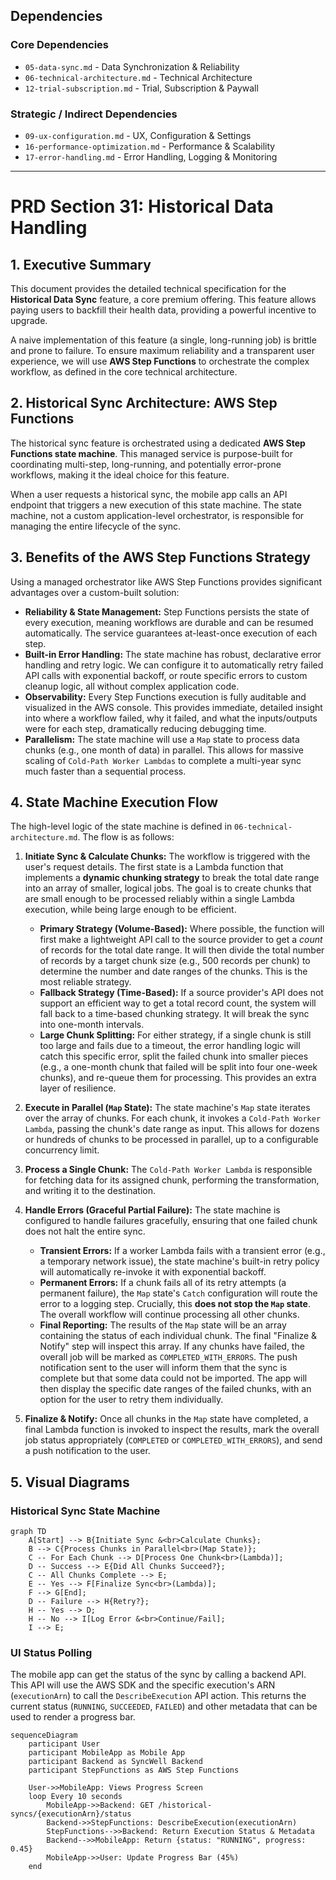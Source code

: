 ## Dependencies

### Core Dependencies
- `05-data-sync.md` - Data Synchronization & Reliability
- `06-technical-architecture.md` - Technical Architecture
- `12-trial-subscription.md` - Trial, Subscription & Paywall

### Strategic / Indirect Dependencies
- `09-ux-configuration.md` - UX, Configuration & Settings
- `16-performance-optimization.md` - Performance & Scalability
- `17-error-handling.md` - Error Handling, Logging & Monitoring

---

# PRD Section 31: Historical Data Handling

## 1. Executive Summary

This document provides the detailed technical specification for the **Historical Data Sync** feature, a core premium offering. This feature allows paying users to backfill their health data, providing a powerful incentive to upgrade.

A naive implementation of this feature (a single, long-running job) is brittle and prone to failure. To ensure maximum reliability and a transparent user experience, we will use **AWS Step Functions** to orchestrate the complex workflow, as defined in the core technical architecture.

## 2. Historical Sync Architecture: AWS Step Functions

The historical sync feature is orchestrated using a dedicated **AWS Step Functions state machine**. This managed service is purpose-built for coordinating multi-step, long-running, and potentially error-prone workflows, making it the ideal choice for this feature.

When a user requests a historical sync, the mobile app calls an API endpoint that triggers a new execution of this state machine. The state machine, not a custom application-level orchestrator, is responsible for managing the entire lifecycle of the sync.

## 3. Benefits of the AWS Step Functions Strategy

Using a managed orchestrator like AWS Step Functions provides significant advantages over a custom-built solution:

*   **Reliability & State Management:** Step Functions persists the state of every execution, meaning workflows are durable and can be resumed automatically. The service guarantees at-least-once execution of each step.
*   **Built-in Error Handling:** The state machine has robust, declarative error handling and retry logic. We can configure it to automatically retry failed API calls with exponential backoff, or route specific errors to custom cleanup logic, all without complex application code.
*   **Observability:** Every Step Functions execution is fully auditable and visualized in the AWS console. This provides immediate, detailed insight into where a workflow failed, why it failed, and what the inputs/outputs were for each step, dramatically reducing debugging time.
*   **Parallelism:** The state machine will use a `Map` state to process data chunks (e.g., one month of data) in parallel. This allows for massive scaling of `Cold-Path Worker Lambdas` to complete a multi-year sync much faster than a sequential process.

## 4. State Machine Execution Flow

The high-level logic of the state machine is defined in `06-technical-architecture.md`. The flow is as follows:

1.  **Initiate Sync & Calculate Chunks:** The workflow is triggered with the user's request details. The first state is a Lambda function that implements a **dynamic chunking strategy** to break the total date range into an array of smaller, logical jobs. The goal is to create chunks that are small enough to be processed reliably within a single Lambda execution, while being large enough to be efficient.

    *   **Primary Strategy (Volume-Based):** Where possible, the function will first make a lightweight API call to the source provider to get a *count* of records for the total date range. It will then divide the total number of records by a target chunk size (e.g., 500 records per chunk) to determine the number and date ranges of the chunks. This is the most reliable strategy.
    *   **Fallback Strategy (Time-Based):** If a source provider's API does not support an efficient way to get a total record count, the system will fall back to a time-based chunking strategy. It will break the sync into one-month intervals.
    *   **Large Chunk Splitting:** For either strategy, if a single chunk is still too large and fails due to a timeout, the error handling logic will catch this specific error, split the failed chunk into smaller pieces (e.g., a one-month chunk that failed will be split into four one-week chunks), and re-queue them for processing. This provides an extra layer of resilience.
2.  **Execute in Parallel (`Map` State):** The state machine's `Map` state iterates over the array of chunks. For each chunk, it invokes a `Cold-Path Worker Lambda`, passing the chunk's date range as input. This allows for dozens or hundreds of chunks to be processed in parallel, up to a configurable concurrency limit.
3.  **Process a Single Chunk:** The `Cold-Path Worker Lambda` is responsible for fetching data for its assigned chunk, performing the transformation, and writing it to the destination.
4.  **Handle Errors (Graceful Partial Failure):** The state machine is configured to handle failures gracefully, ensuring that one failed chunk does not halt the entire sync.
    *   **Transient Errors:** If a worker Lambda fails with a transient error (e.g., a temporary network issue), the state machine's built-in retry policy will automatically re-invoke it with exponential backoff.
    *   **Permanent Errors:** If a chunk fails all of its retry attempts (a permanent failure), the `Map` state's `Catch` configuration will route the error to a logging step. Crucially, this **does not stop the `Map` state**. The overall workflow will continue processing all other chunks.
    *   **Final Reporting:** The results of the `Map` state will be an array containing the status of each individual chunk. The final "Finalize & Notify" step will inspect this array. If any chunks have failed, the overall job will be marked as `COMPLETED_WITH_ERRORS`. The push notification sent to the user will inform them that the sync is complete but that some data could not be imported. The app will then display the specific date ranges of the failed chunks, with an option for the user to retry them individually.
5.  **Finalize & Notify:** Once all chunks in the `Map` state have completed, a final Lambda function is invoked to inspect the results, mark the overall job status appropriately (`COMPLETED` or `COMPLETED_WITH_ERRORS`), and send a push notification to the user.

## 5. Visual Diagrams

### Historical Sync State Machine
```mermaid
graph TD
    A[Start] --> B{Initiate Sync &<br>Calculate Chunks};
    B --> C{Process Chunks in Parallel<br>(Map State)};
    C -- For Each Chunk --> D[Process One Chunk<br>(Lambda)];
    D -- Success --> E{Did All Chunks Succeed?};
    C -- All Chunks Complete --> E;
    E -- Yes --> F[Finalize Sync<br>(Lambda)];
    F --> G[End];
    D -- Failure --> H{Retry?};
    H -- Yes --> D;
    H -- No --> I[Log Error &<br>Continue/Fail];
    I --> E;
```

### UI Status Polling
The mobile app can get the status of the sync by calling a backend API. This API will use the AWS SDK and the specific execution's ARN (`executionArn`) to call the `DescribeExecution` API action. This returns the current status (`RUNNING`, `SUCCEEDED`, `FAILED`) and other metadata that can be used to render a progress bar.

```mermaid
sequenceDiagram
    participant User
    participant MobileApp as Mobile App
    participant Backend as SyncWell Backend
    participant StepFunctions as AWS Step Functions

    User->>MobileApp: Views Progress Screen
    loop Every 10 seconds
        MobileApp->>Backend: GET /historical-syncs/{executionArn}/status
        Backend->>StepFunctions: DescribeExecution(executionArn)
        StepFunctions-->>Backend: Return Execution Status & Metadata
        Backend-->>MobileApp: Return {status: "RUNNING", progress: 0.45}
        MobileApp->>User: Update Progress Bar (45%)
    end
```
